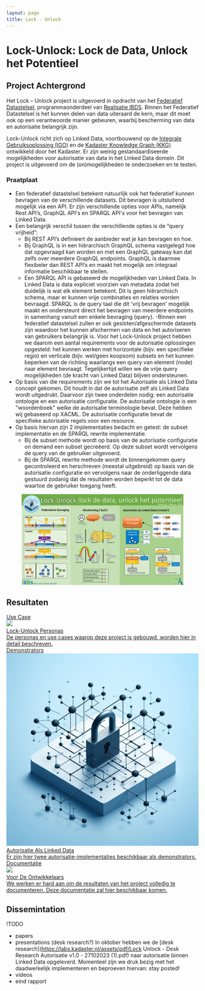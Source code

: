 ```yaml
---
layout: page
title: Lock - Unlock
---
```

# Lock-Unlock: Lock de Data, Unlock het Potentieel

## Project Achtergrond
Het Lock – Unlock project is uitgevoerd in opdracht van het [Federatief Datastelsel](https://realisatieibds.pleio.nl/cms/view/8852ee2a-a28a-4b91-9f3e-aab229bbe07f/federatief-datasysteem), programmaonderdeel van [Realisatie IBDS](https://realisatieibds.pleio.nl/). Binnen het Federatief Datastelsel is het kunnen delen van data uiteraard de kern, maar dit moet ook op een verantwoorde manier gebeuren, waarbij bescherming van data en autorisatie belangrijk zijn.

Lock-Unlock richt zich op Linked Data, voortbouwend op de [Integrale Gebruiksoplossing (IGO)](https://labs.kadaster.nl/cases/integraleutilizationsolution) en de [Kadaster Knowledge Graph (KKG)](https://labs.kadaster.nl/thema/Kennis_grafiek) ontwikkeld door het Kadaster. Er zijn weinig gestandaardiseerde mogelijkheden voor autorisatie van data in het Linked Data domein. Dit project is uitgevoerd om de (on)mogelijkheden te onderzoeken en te testen.

### Praatplaat
- Een federatief datastelsel betekent natuurlijk ook het federatief kunnen bevragen van de verschillende datasets. Dit bevragen is uitsluitend mogelijk via een API. Er zijn verschillende opties voor APIs, namelijk Rest API’s, GraphQL API's en SPARQL API's voor het bevragen van Linked Data. 
- Een belangrijk verschil tussen die verschillende opties is de “query vrijheid”: 
  - Bij REST API’s definieert de aanbieder wat je kan bevragen en hoe.
  - Bij GraphQL is in een hiërarchisch GraphQL schema vastgelegd hoe dat opgevraagd kan worden en met een GraphQL gateway kan dat zelfs over meerdere GraphQL endpoints. GraphQL is daarmee flexibeler dan REST API’s en maakt het mogelijk om integraal informatie beschikbaar te stellen.
  - Een SPARQL API is gebaseerd de mogelijkheden van Linked Data. In Linked Data is data expliciet voorzien van metadata zodat het duidelijk is wat elk element betekent. Dit is geen hiërarchisch schema, maar er kunnen vrije combinaties en relaties worden bevraagd. SPARQL is de query taal die dit 'vrij bevragen' mogelijk maakt en ondersteunt direct het bevragen van meerdere endpoints in samenhang vanuit een enkele bevraging (query).
-Binnen een federatief datastelsel zullen er ook gesloten/afgeschermde datasets zijn waardoor het kunnen afschermen van data en het autoriseren van gebruikers belangrijk is. Voor het Lock-Unlock project hebben we daarom een aantal requirements voor de autorisatie oplossingen opgesteld: het kunnen werken met horizontale (bijv. een specifieke regio) en verticale (bijv. wel/geen koopsom) subsets en het kunnen beperken van de richting waarlangs een query van element (node) naar element bevraagt. Tegelijkertijd willen we de vrije query mogelijkheden (de kracht van Linked Data) blijven ondersteunen.
- Op basis van die requirements zijn we tot het Autorisatie als Linked Data concept gekomen. Dit houdt in dat de autorisatie zelf als Linked Data wordt uitgedrukt. Daarvoor zijn twee onderdelen nodig: een autorisatie ontologie en een autorisatie configuratie. De autorisatie ontologie is een "woordenboek" welke de autorisatie terminologie bevat. Deze hebben wij gebaseerd op XACML. De autorisatie configuratie bevat de specifieke autorisatie regels voor een resource.
- Op basis hiervan zijn 2 implementaties bedacht en getest: de subset implementatie en de SPARQL rewrite implementatie.
  - Bij de subset methode wordt op basis van de autorisatie configuratie on demand een subset gecreëerd. Op deze subset wordt vervolgens de query van de gebruiker uitgevoerd.
  - Bij de SPARQL rewrite methode wordt de binnengekomen query gecontroleerd en herschreven (meestal uitgebreid) op basis van de autorisatie configuratie en vervolgens naar de onderliggende data gestuurd zodanig dat de resultaten worden beperkt tot de data waartoe de gebruiker toegang heeft.
  
<figure id="figuur-1">
  <a href="/assets/images/lockunlock-infographic.png">
    <img src="/assets/images/lockunlock-infographic.png">
  </a>
</figure>

## Resultaten

<div class="cards-wrapper">
<a href="https://data.labs.kadaster.nl/lock-unlock/-/stories/lock-unlock-personas">
  <div class="card">
    <div class="card-type">Use Case</div>
    <img class="card-image" src="/assets/images/user-context-lock-unlock.png">
    <div class="card-title">Lock-Unlock Personas</div>
    <div class="card-description">De personas en use cases waarop deze project is gebouwd, worden hier in detail beschreven.</div>
  </div>
</a>
<a href="/cases/lockunlock-demonstrators">
  <div class="card">
    <div class="card-type">Demonstrators</div>
    <img class="card-image" src="/assets/images/lockunlock.jpg">
    <div class="card-title">Autorisatie Als Linked Data</div>
    <div class="card-description">Er zijn hier twee autorisatie-implementaties beschikbaar als demonstrators.</div>
  </div>
</a>
<a href=""> 
  <div class="card">
    <div class="card-type">Documentatie</div>
    <img class="card-image" src="/assets/images/coming-soon.png">
    <div class="card-title">Voor De Ontwikkelaars</div>
    <div class="card-description">We werken er hard aan om de resultaten van het project volledig te documenteren. Deze documentatie zal hier beschikbaar komen.</div>
  </div>
</a>
</div>

## Dissemintation
!TODO
- papers
- presentations (desk research?)
In oktober hebben we de [desk research](https://labs.kadaster.nl/assets/pdf/Lock Unlock - Desk Research Autorisatie v1.0 - 27102023 (1).pdf) naar autorisatie binnen Linked Data opgeleverd. Momenteel zijn we druk bezig met het daadwerkelijk implementeren en beproeven hiervan: stay posted!  
- videos 
- eind rapport

